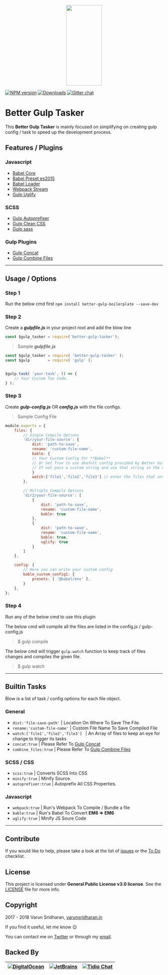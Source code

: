 <p align="center">
  <a href="http://gulpjs.com">
    <img height="257" width="114" src="https://raw.githubusercontent.com/gulpjs/artwork/master/gulp-2x.png">
  </a>
</p>

[![NPM version][npm-image]][npm-url] [![Downloads][downloads-image]][npm-url] [![Gitter chat][gitter-image]][gitter-url]

# Better Gulp Tasker
This **Better Gulp Tasker** is mainly focused on simplifying on creating gulp config / task 
to speed up the development process.

## Features / Plugins
### Javascript 
* [Babel Core](https://www.npmjs.com/package/babel-core)
* [Babel Preset es2015](https://www.npmjs.com/package/babel-preset-es2015)
* [Babel Loader](https://www.npmjs.com/package/babel-loader)
* [Webpack Stream](https://www.npmjs.com/package/webpack-stream)
* [Gulp Uglify](https://www.npmjs.com/package/gulp-uglify)

### SCSS
* [Gulp Autoprefixer](https://www.npmjs.com/package/gulp-autoprefixer)
* [Gulp Clean CSS](https://www.npmjs.com/package/gulp-clean-css)
* [Gulp sass](https://www.npmjs.com/package/gulp-sass)

### Gulp Plugins
* [Gulp Concat](https://www.npmjs.com/package/gulp-concat)
* [Gulp Combine Files](https://www.npmjs.com/package/gulp-combine-files)

---

## Usage / Options 
### Step 1
Run the below cmd first
`npm install better-gulp-boilerplate --save-dev`

### Step 2
Create a ***gulpfile.js*** in your project root
and add the blow line

```js
const $gulp_tasker = require('better-gulp-tasker');
```
> Sample ***gulpfile.js***
```javascript
const $gulp_tasker = require( 'better-gulp-tasker' );
const $gulp        = require( 'gulp' );


$gulp.task( 'your-task', () => {
	// Your Custom Tax Code.
} );
```


### Step 3 
Create ***gulp-config.js*** OR ***config.js***
with the file configs.

> Sample Config File
```javascript
module.exports = {
	files: {
		// Single Compile Options
		'dir/your-file-source': {
			dist: 'path-to-save',
			rename: 'custom-file-name',
			bable: {
			// Your Custom Config For **Babel** 
			// Or Set True to use deafult config provided by Better Gulp Tasker Plugin.
			// If not pass a custom string and use that string in the config array to build your own common config.
			}
			watch:['file1','file2','file3'] // enter the files that are needed to be watched to trigger the above actions.
		},

		// Multiple Compile Options
		'dir2/your-file-source': [
			{
				dist: 'path-to-save',
				rename: 'custom-file-name',
				bable: true
			},
			{
				dist: 'path-to-save',
				rename: 'custom-file-name',
				bable: true,
				uglify: true
			}
		]
	},

	config: {
		// Here you can write your custom config
		bable_custom_config1: {
			presets: [ '@babel/env' ],
		}
	},
};
```

### Step 4
Run any of the below cmd to use this plugin

The below cmd will compile all the files are listed in the config.js / gulp-config.js
> $ gulp compile

The below cmd will trigger `gulp.watch` function to keep track of files changes and compiles the given file.
> $ gulp watch

---

## Builtin Tasks
Blow is a list of task / config options for each file object.

### General
* `dist:'file-save-path'` | Location On Where To Save The File.
* `rename:'custom-file-name'` | Custom File Name To Save Compiled File
* `watch:['file1','file2','file3'] ` | An Array of files to keep an eye for change to trigger its tasks
* `concat:true` | Please Refer To [Gulp Concat](http://npmjs.com/package/gulp-concat)
* `combine_files:true` | Please Refer To [Gulp Combine Files](https://www.npmjs.com/package/gulp-combine-files)

### SCSS / CSS
* `scss:true` | Converts SCSS Into CSS
* `minify:true` | Minify Source.
* `autoprefixer:true` | Autoprefix All CSS Properties.

### Javascript
* `webpack:true` | Run's Webpack To Compile / Bundle a file
* `bable:true` | Run's Babel To Convert **EM6 => EM6**
* `uglify:true` | Minify JS Soure Code

---
## Contribute
If you would like to help, please take a look at the list of
[issues](https://github.com/varunsridharan/better-gulp-tasker/issues) or the [To Do](#-todo) checklist.

## License
This project is licensed under **General Public License v3.0 license**. See the [LICENSE](LICENSE) file for more info.

## Copyright
2017 - 2018 Varun Sridharan, [varunsridharan.in](https://varunsridharan.in/)

If you find it useful, let me know :wink:

You can contact me on [Twitter](https://twitter.com/varunsridharan2) or through my [email](mailto:varunsridharan23@gmail.com).

## Backed By
| [![DigitalOcean](https://vsp.ams3.cdn.digitaloceanspaces.com/cdn/DO_Logo_Horizontal_Blue-small.png)](https://s.svarun.in/Ef)           | [![JetBrains](https://vsp.ams3.cdn.digitaloceanspaces.com/cdn/phpstorm-small.png?v3)](https://www.jetbrains.com) |  [![Tidio Chat](https://vsp.ams3.cdn.digitaloceanspaces.com/cdn/tidiochat-small.png)](https://tidiochat.com) |
| --- | --- | --- |


[downloads-image]: http://img.shields.io/npm/dm/better-gulp-tasker.svg
[npm-url]: https://www.npmjs.com/package/better-gulp-tasker
[npm-image]: http://img.shields.io/npm/v/better-gulp-tasker.svg

[gitter-url]: https://gitter.im/gulpjs/gulp
[gitter-image]: https://badges.gitter.im/gulpjs/gulp.svg
